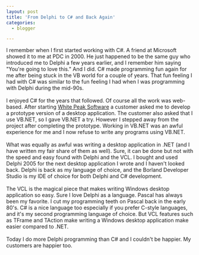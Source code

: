 ```yaml
---
layout: post
title: 'From Delphi to C# and Back Again'
categories:
  - blogger

---
```


I remember when I first started working with C#.  A friend at Microsoft showed it to me at PDC in 2000.  He just happened to be the same guy who introduced me to Delphi a few years earlier, and I remember him saying "You're going to love this."  And I did.  C# made programming fun again for me after being stuck in the VB world for a couple of years.  That fun feeling I had with C# was similar to the fun feeling I had when I was programming with Delphi during the mid-90s.<br /><br />I enjoyed C# for the years that followed.  Of course all the work was web-based.  After starting <a href="http://www.whitepeaksoftware.com/">White Peak Software</a> a customer asked me to develop a prototype version of a desktop application.  The customer also asked that I use VB.NET, so I gave VB.NET a try.  However I stepped away from the project after completing the prototype.  Working in VB.NET was an awful experience for me and I now refuse to write any programs using VB.NET.  <br /><br />What was equally as awful was writing a desktop application in .NET (and I have written my fair share of them as well).  Sure, it can be done but not with the speed and easy found with Delphi and the VCL.  I bought and used Delphi 2005 for the next desktop application I wrote and I haven't looked back.  Delphi is back as my language of choice, and the Borland Developer Studio is my IDE of choice for both Delphi and C# development.<br /><br />The VCL is the magical piece that makes writing Windows desktop application so easy.  Sure I love Delphi as a language.  Pascal has always been my favorite.  I cut my programming teeth on Pascal back in the early 80's.  C# is a nice language too especially if you prefer C-style languages, and it's my second programming language of choice.  But VCL features such as TFrame and TAction make writing a Windows desktop application make easier compared to .NET.<br /><br />Today I do more Delphi programming than C# and I couldn't be happier.  My customers are happier too.
